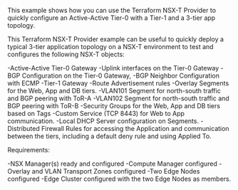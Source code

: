 This example shows how you can use the Terraform NSX-T Provider to quickly configure an Active-Active Tier-0 with a Tier-1 and a 3-tier app topology.

This Terraform NSX-T Provider example can be useful to quickly deploy a typical 3-tier application topology on a NSX-T environment to test and configures the following NSX-T objects:

-Active-Active Tier-0 Gateway
-Uplink interfaces on the Tier-0 Gateway
-BGP Configuration on the Tier-0 Gateway,
-BGP Neighbor Configuration with ECMP
-Tier-1 Gateway
-Route Advertisement rules
-Overlay Segments for the Web, App and DB tiers.
-VLAN101 Segment for north-south traffic and BGP peering with ToR-A
-VLAN102 Segment for north-south traffic and BGP peering with ToR-B
-Security Groups for the Web, App and DB tiers based on Tags
-Custom Service (TCP 8443) for Web to App communication.
-Local DHCP Server configuration on Segments.
-Distributed Firewall Rules for accessing the Application and communication between the tiers, including a default deny rule and using Applied To.

Requirements:

-NSX Manager(s) ready and configured
-Compute Manager configured
-Overlay and VLAN Transport Zones configured
-Two Edge Nodes configured
-Edge Cluster configured with the two Edge Nodes as members.